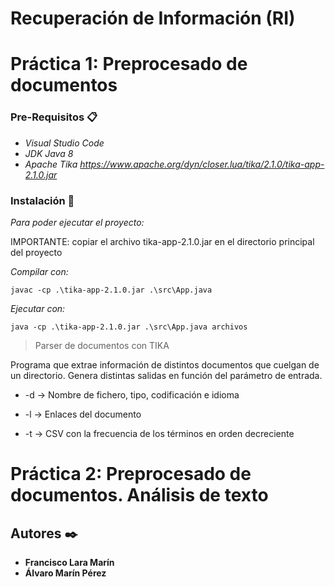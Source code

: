 # Recuperación de Información (RI)
# Práctica 1: Preprocesado de documentos
### Pre-Requisitos 📋

- _Visual Studio Code_
- _JDK Java 8_
- _Apache Tika https://www.apache.org/dyn/closer.lua/tika/2.1.0/tika-app-2.1.0.jar_

### Instalación 🔧

_Para poder ejecutar el proyecto:_

IMPORTANTE: copiar el archivo tika-app-2.1.0.jar en el directorio principal del proyecto

_Compilar con:_

```
javac -cp .\tika-app-2.1.0.jar .\src\App.java
```

_Ejecutar con:_

```
java -cp .\tika-app-2.1.0.jar .\src\App.java archivos
```

> Parser de documentos con TIKA

Programa que extrae información de distintos documentos que cuelgan de un directorio. Genera distintas salidas en función del parámetro de entrada.

* -d → Nombre de fichero, tipo, codificación e idioma

* -l → Enlaces del documento

* -t → CSV con la frecuencia de los términos en orden decreciente

# Práctica 2: Preprocesado de documentos. Análisis de texto


## Autores ✒️

* **Francisco Lara Marín**
* **Álvaro Marín Pérez** 

